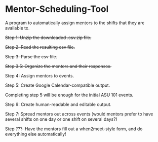 # Mentor-Scheduling-Tool
A program to automatically assign mentors to the shifts that they are available to.

~~Step 1: Unzip the downloaded .csv.zip file.~~

~~Step 2: Read the resulting csv file.~~

~~Step 3: Parse the csv file.~~

  ~~Step 3.5: Organize the mentors and their responses.~~

Step 4: Assign mentors to events.

Step 5: Create Google Calendar-compatible output.

Completing step 5 will be enough for the initial ASU 101 events.

Step 6: Create human-readable and editable output.

Step 7: Spread mentors out across events (would mentors prefer to have several shifts on one day or one shift on several days?)

Step ???: Have the mentors fill out a when2meet-style form, and do everything else automatically!
